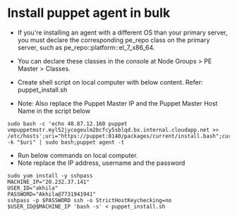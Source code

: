 # Install puppet agent in bulk

 - If you're installing an agent with a different OS than your primary server, you must declare the corresponding pe_repo class on the primary server, such as pe_repo::platform::el_7_x86_64.
 - You can declare these classes in the console at Node Groups > PE Master > Classes.

- Create shell script on local computer with below content. Refer: puppet_install.sh
- Note: Also replace the Puppet Master IP and the Puppet Master Host Name in the script below
```
sudo bash -c 'echo 40.87.12.160 puppet vmpuppetmstr.myl52jycogeulm2bcfcy5sblqd.bx.internal.cloudapp.net >> /etc/hosts';uri="https://puppet:8140/packages/current/install.bash";curl -k "$uri" | sudo bash;puppet agent -t
```

- Run below commands on local computer.
- Note replace the IP address, username and the password
```
sudo yum install -y sshpass
MACHINE_IP="20.232.37.141"
USER_ID="akhila"
PASSWORD="Akhila@7731941941"
sshpass -p $PASSWORD ssh -o StrictHostKeychecking=no $USER_ID@$MACHINE_IP 'bash -s' < puppet_install.sh
```
